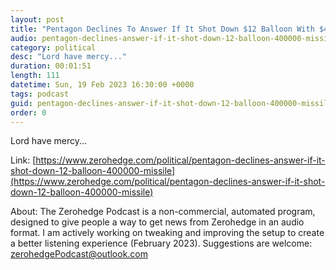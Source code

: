 ```yaml
---
layout: post
title: "Pentagon Declines To Answer If It Shot Down $12 Balloon With $400,000 Missile"
audio: pentagon-declines-answer-if-it-shot-down-12-balloon-400000-missile-0
category: political
desc: "Lord have mercy..."
duration: 00:01:51
length: 111
datetime: Sun, 19 Feb 2023 16:30:00 +0000
tags: podcast
guid: pentagon-declines-answer-if-it-shot-down-12-balloon-400000-missile-0
order: 0
---
```

Lord have mercy...

Link: [https://www.zerohedge.com/political/pentagon-declines-answer-if-it-shot-down-12-balloon-400000-missile](https://www.zerohedge.com/political/pentagon-declines-answer-if-it-shot-down-12-balloon-400000-missile)

About: The Zerohedge Podcast is a non-commercial, automated program, designed to give people a way to get news from Zerohedge in an audio format.  I am actively working on tweaking and improving the setup to create a better listening experience (February 2023).  Suggestions are welcome: [zerohedgePodcast@outlook.com](mailto:zerohedgePodcast@outlook.com)
